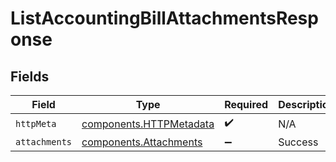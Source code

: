 # ListAccountingBillAttachmentsResponse


## Fields

| Field                                                              | Type                                                               | Required                                                           | Description                                                        |
| ------------------------------------------------------------------ | ------------------------------------------------------------------ | ------------------------------------------------------------------ | ------------------------------------------------------------------ |
| `httpMeta`                                                         | [components.HTTPMetadata](../../models/components/httpmetadata.md) | :heavy_check_mark:                                                 | N/A                                                                |
| `attachments`                                                      | [components.Attachments](../../models/components/attachments.md)   | :heavy_minus_sign:                                                 | Success                                                            |